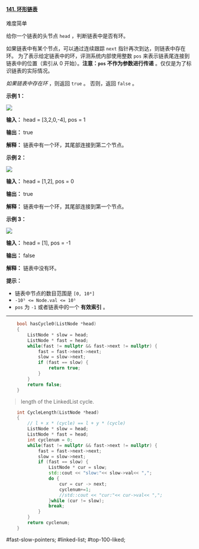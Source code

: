 
#### [141. 环形链表](https://leetcode.cn/problems/linked-list-cycle/)

难度简单

给你一个链表的头节点 `head` ，判断链表中是否有环。

如果链表中有某个节点，可以通过连续跟踪 `next` 指针再次到达，则链表中存在环。 为了表示给定链表中的环，评测系统内部使用整数 `pos` 来表示链表尾连接到链表中的位置（索引从 0 开始）。**注意：`pos` 不作为参数进行传递** 。仅仅是为了标识链表的实际情况。

_如果链表中存在环_ ，则返回 `true` 。 否则，返回 `false` 。

**示例 1：**

![](https://assets.leetcode-cn.com/aliyun-lc-upload/uploads/2018/12/07/circularlinkedlist.png)

**输入：** head = [3,2,0,-4], pos = 1

**输出：** true

**解释：** 链表中有一个环，其尾部连接到第二个节点。

**示例 2：**

![](https://assets.leetcode-cn.com/aliyun-lc-upload/uploads/2018/12/07/circularlinkedlist_test2.png)

**输入：** head = [1,2], pos = 0

**输出：** true

**解释：** 链表中有一个环，其尾部连接到第一个节点。

**示例 3：**

![](https://assets.leetcode-cn.com/aliyun-lc-upload/uploads/2018/12/07/circularlinkedlist_test3.png)

**输入：** head = [1], pos = -1

**输出：** false

**解释：** 链表中没有环。

**提示：**

-   链表中节点的数目范围是 `[0, 10⁴]`
-   `-10⁵ <= Node.val <= 10⁵`
-   `pos` 为 `-1` 或者链表中的一个 **有效索引** 。

---- ----

```cpp
    bool hasCycle0(ListNode *head)
    {
        ListNode * slow = head;
        ListNode * fast = head;
        while(fast != nullptr && fast->next != nullptr) {
            fast = fast->next->next;
            slow = slow->next;
            if (fast == slow) {
                return true;
            }
        }
        return false;
    } 

```

>  length of the LinkedList cycle.

```cpp
    int CycleLength(ListNode *head)
    {
        // l + x * (cycle) == l + y * (cycle)
        ListNode * slow = head;
        ListNode * fast = head;
        int cyclenum = 0;
        while(fast != nullptr && fast->next != nullptr) {
            fast = fast->next->next;
            slow = slow->next;
            if (fast == slow) {
                ListNode * cur = slow;
                std::cout << "slow:"<< slow->val<< ",";
                do {
                    cur = cur -> next;
                    cyclenum+=1;
                    //std::cout << "cur:"<< cur->val<< ",";
                }while (cur != slow);
                break;
            }
        }
        return cyclenum;
    }
```
#fast-slow-pointers; #linked-list; #top-100-liked;
